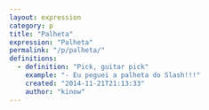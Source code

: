 ```yaml
---
layout: expression
category: p
title: "Palheta"
expression: "Palheta"
permalink: "/p/palheta/"
definitions:
  - definition: "Pick, guitar pick"
    example: "- Eu peguei a palheta do Slash!!!"
    created: "2014-11-21T21:13:33"
    author: "kinow"
---
```

